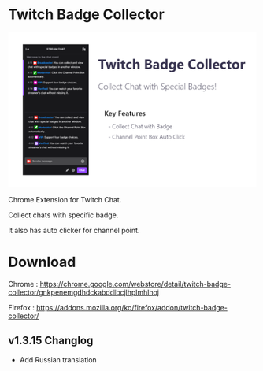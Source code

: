 # Twitch Badge Collector

![screenshot_1](./screenshots/screenshot_1_en_1.2.10.png)

Chrome Extension for Twitch Chat.

Collect chats with specific badge.

It also has auto clicker for channel point.


# Download

Chrome : https://chrome.google.com/webstore/detail/twitch-badge-collector/gnkpenemgdhdckabddlbcjlhplmhlhoj

Firefox : https://addons.mozilla.org/ko/firefox/addon/twitch-badge-collector/

## v1.3.15 Changlog
   - Add Russian translation
    
    
    
    


